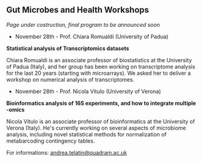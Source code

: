 ## Gut Microbes and Health Workshops

_Page under costruction, final program to be announced soon_


 * November 28th - Prof. Chiara Romualdi (University of Padua)
 
 **Statistical analysis of Transcriptomics datasets**
 
 Chiara Romualdi is an associate professor of biostatistics at the University of Padua (Italy), and her group has been working on transcriptome analysis for the last 20 years (starting with microarrays). We asked her to deliver a workshop on numerical analysis of transcriptomes.
 
 * November 28th - Prof. Nicola Vitulo (University of Verona)
 
 **Bioinformatics analysis of 16S experiments, and how to integrate multiple -omics**
 
 Nicola Vitulo is an associate professor of bioinformatics at the University of Verona (Italy). He's currently working on several aspects of microbiome analysis, including novel statistical methods for normalization of metabarcoding contingency tables.
 
 For informations: andrea.telatin@quadram.ac.uk
